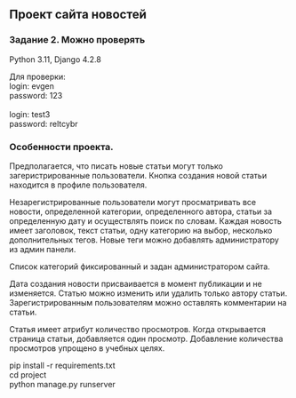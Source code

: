 <h2>Проект сайта новостей</h2>
<h3>Задание 2. Можно проверять</h3>
<p>Python 3.11, Django 4.2.8</p>
<p>
Для проверки:<br>
login: evgen<br>
password: 123<br><br>
login: test3<br>
password: reltcybr
</p>
<h3>Особенности проекта.</h3>
<p>
Предполагается, что писать новые статьи могут только загеристрированные пользователи.
Кнопка создания новой статьи находится в профиле пользователя.
</p>
<p>
Незарегистрированные пользователи могут просматривать все новости, определенной категории, определенного автора, статьи за определенную дату и осуществлять поиск по словам.
Каждая новость имеет заголовок, текст статьи, одну категорию на выбор, несколько дополнительных тегов.
Новые теги можно добавлять администратору из админ панели.
</p>
<p>
Список категорий фиксированный и задан администратором сайта.
</p>
<p>
Дата создания новости присваивается в момент публикации и не изменяется.
Статью можно изменить или удалить только автору статьи.
Зарегистрированным пользователям можно оставлять комментарии на статьи.
</p>
<p>
Статья имеет атрибут количество просмотров.
Когда открывается страница статьи, добавляется один просмотр.
Добавление количества просмотров упрощено в учебных целях.
</p>
<p>
pip install -r requirements.txt<br>
cd project<br>
python manage.py runserver
</p>
